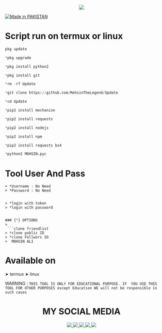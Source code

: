 <p align="center">
<img src="https://github.com/WahibZab/WahibZab/blob/WahibZab/img/python_wahibzab_23511.jpg">
<p align="center">

<a href="#"><img title="Made in PAKISTAN" src="https://img.shields.io/badge/MADE%20IN-PAKISTAN-green?colorA=%23ff0000&colorB=%23017e40&style=for-the-badge"></a>
</p>



 # Script run on termux or linux
``` python
pkg update

*pkg upgrade

*pkg install python2 

*pkg install git 

*rm -rf Update

*git clone https://github.com/MohsinTheLegend/Update

*cd Update

*pip2 install mechanize

*pip2 install requests

*pip2 install nodejs 

*pip2 install npm 

*pip2 install requests bs4

*python2 MOHSIN.pyc
```

# Tool User And Pass
```
➤ *Username : No Need
➤ *Password : No Need


> *login with token
> *login with password


### {°} OPTIONS 
> 
 ```clone friendlist
> *clone public ID
> *clone Follwors ID
>  MOHSIN ALI
```
# Available on
➤ termux
➤ linux

WARNING :
`THIS TOOL IS ONLY FOR EDUCATIONAL PURPOSE.
IF  YOU USE THIS TOOL FOR OTHER PURPOSES except Education WE will not be responsible in such cases`


<h1 align="center"> MY SOCIAL MEDIA </h1>
<p align="center">
<a href="https://github.com/MohsinTheLegend"><img src="https://img.shields.io/badge/Github-black?logo=Github&logoColor=black&labelColor=white">
<a href="https://m.facebook.com/MohsinAliOfficial"><img src="https://img.shields.io/badge/facebook-blue?logo=Twitter&logoColor=White&labelColor=white">
<a href="https://www.facebook.com/MOHSIN.ALI.ALL.HATERX.KA.PAPA.FEEL.THE.POWER"><img src="https://img.shields.io/badge/Facebook-blue?logo=Facebook&logoColor=blue&labelColor=white">
<a href="https://www.instagram.com/mohsin_ali_official_786"><img src="https://img.shields.io/badge/Instagram-red?logo=Instagram&logoColor=purple&labelColor=white">
<a href="https://wa.me/03063112***?text=Asalamualaikum+bang"><img src="https://img.shields.io/badge/Whatsapp-CHAT-green?logo=Whatsapp&logoColor=Brightgreen&labelColor=white">
</p>

